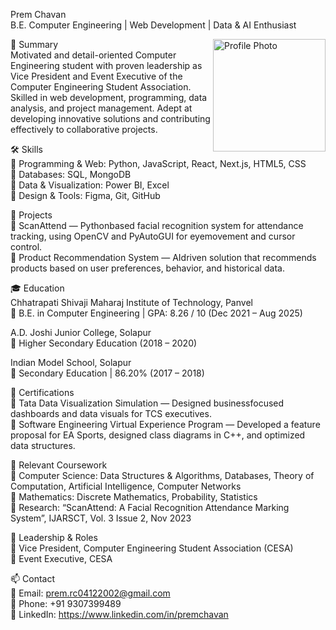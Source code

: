Prem Chavan  
 B.E. Computer Engineering | Web Development | Data & AI Enthusiast  

<img align="right" src="https://github.com/Asylum0741/Asylum0741/blob/main/profile.jpg" alt="Profile Photo" width="180" style="borderradius:50%;" />  



 📌 Summary  
Motivated and detail-oriented Computer Engineering student with proven leadership as Vice President and Event Executive of the Computer Engineering Student Association. Skilled in web development, programming, data analysis, and project management. Adept at developing innovative solutions and contributing effectively to collaborative projects.  



 🛠️ Skills  
	Programming & Web: Python, JavaScript, React, Next.js, HTML5, CSS  
	Databases: SQL, MongoDB  
	Data & Visualization: Power BI, Excel  
	Design & Tools: Figma, Git, GitHub  



 📂 Projects  
	ScanAttend — Pythonbased facial recognition system for attendance tracking, using OpenCV and PyAutoGUI for eyemovement and cursor control.  
	Product Recommendation System — AIdriven solution that recommends products based on user preferences, behavior, and historical data.  



 🎓 Education  
Chhatrapati Shivaji Maharaj Institute of Technology, Panvel  
	B.E. in Computer Engineering | GPA: 8.26 / 10 (Dec 2021 – Aug 2025)  

A.D. Joshi Junior College, Solapur  
	Higher Secondary Education (2018 – 2020)  

Indian Model School, Solapur  
	Secondary Education | 86.20% (2017 – 2018)



 📜 Certifications  
	Tata Data Visualization Simulation — Designed businessfocused dashboards and data visuals for TCS executives.  
	Software Engineering Virtual Experience Program — Developed a feature proposal for EA Sports, designed class diagrams in C++, and optimized data structures.  



 📘 Relevant Coursework  
	Computer Science: Data Structures & Algorithms, Databases, Theory of Computation, Artificial Intelligence, Computer Networks  
	Mathematics: Discrete Mathematics, Probability, Statistics  
	Research: “ScanAttend: A Facial Recognition Attendance Marking System”, IJARSCT, Vol. 3 Issue 2, Nov 2023  



 🏅 Leadership & Roles  
	Vice President, Computer Engineering Student Association (CESA)  
	Event Executive, CESA  



 📫 Contact  
 📧 Email: prem.rc04122002@gmail.com  
 📱 Phone: +91 9307399489  
 🔗 LinkedIn: https://www.linkedin.com/in/premchavan 
 
